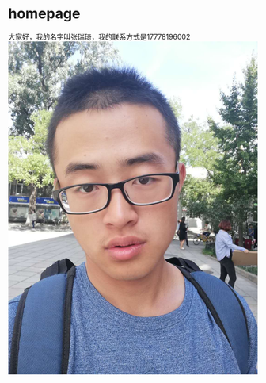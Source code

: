 # homepage
大家好，我的名字叫张瑞琦，我的联系方式是17778196002  
![image](https://github.com/zhangrichzhangrich/homepage/blob/master/我自己.jpg)

